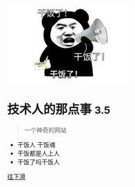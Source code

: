 <!-- _coverage.md -->

![logo](干饭人-1.jpeg)

# 技术人的那点事 <small>3.5</small>

> 一个神奇的网站

- 干饭人 干饭魂
- 干饭都是人上人
- 干饭了吗干饭人

[往下滑](https://lylgzk.github.io/zhangkui/#/?id=readme)
